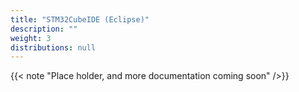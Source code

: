 ```yaml
---
title: "STM32CubeIDE (Eclipse)"
description: ""
weight: 3
distributions: null
---
```

{{< note "Place holder, and more documentation coming soon" />}}
